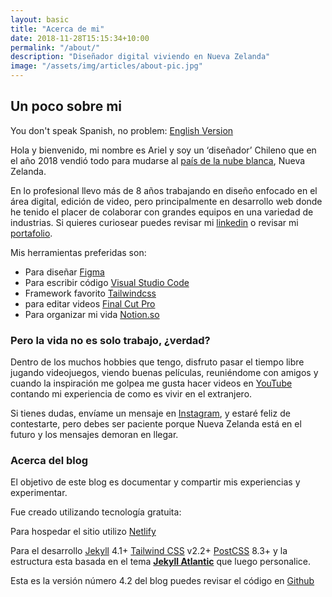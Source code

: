 ```yaml
---
layout: basic
title: "Acerca de mi"
date: 2018-11-28T15:15:34+10:00
permalink: "/about/"
description: "Diseñador digital viviendo en Nueva Zelanda"
image: "/assets/img/articles/about-pic.jpg"
---
```


## Un poco sobre mi

You don't speak Spanish, no problem: [English Version](https://arielcerda.com/about-en/)

Hola y bienvenido, mi nombre es Ariel y soy un ‘diseñador’ Chileno que en el año 2018 vendió todo para mudarse al [país de la nube blanca](https://es.wikipedia.org/wiki/Aotearoa), Nueva Zelanda.

En lo profesional llevo más de 8 años trabajando en diseño enfocado en el área digital, edición de video, pero principalmente en desarrollo web donde he tenido el placer de colaborar con grandes equipos en una variedad de industrias. Si quieres curiosear puedes revisar mi [linkedin](https://www.linkedin.com/in/arielcerdahernandez/) o revisar mi [portafolio](https://arielcerda.com/portfolio).

Mis herramientas preferidas son:

- Para diseñar [Figma](https://www.figma.com/)
- Para escribir código [Visual Studio Code](https://code.visualstudio.com/)
- Framework favorito [Tailwindcss](https://tailwindcss.com/)
- para editar videos [Final Cut Pro](https://www.apple.com/final-cut-pro/)
- Para organizar mi vida [Notion.so](https://www.notion.so/)

### Pero la vida no es solo trabajo, ¿verdad?

Dentro de los muchos hobbies que tengo, disfruto pasar el tiempo libre jugando videojuegos, viendo buenas películas, reuniéndome con amigos y cuando la inspiración me golpea me gusta hacer videos en [YouTube](https://www.youtube.com/channel/UCWip2TrjNMXb0kg6LWbsNzw?sub_confirmation=1) contando mi experiencia de como es vivir en el extranjero.

Si tienes dudas, envíame un mensaje en [Instagram](https://www.instagram.com/smilesharks/), y estaré feliz de contestarte, pero debes ser paciente porque Nueva Zelanda está en el futuro y los mensajes demoran en llegar.

### Acerca del blog

El objetivo de este blog es documentar y compartir mis experiencias y experimentar.

Fue creado utilizando tecnología gratuita:

Para hospedar el sitio utilizo [Netlify](https://www.netlify.com/)

Para el desarrollo [Jekyll](https://jekyllrb.com/) 4.1+ [Tailwind CSS](https://tailwindcss.com/docs) v2.2+ [PostCSS](https://postcss.org/) 8.3+
y la estructura esta basada en el tema **[Jekyll Atlantic](https://github.com/zerostaticthemes/jekyll-atlantic-theme)** que luego personalice.

Esta es la versión número 4.2 del blog puedes revisar el código en [Github](https://github.com/Smilesharks/jekyll-atlantic-theme)